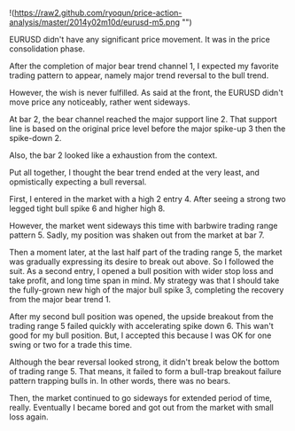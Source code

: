 !(https://raw2.github.com/ryoqun/price-action-analysis/master/2014y02m10d/eurusd-m5.png "")

EURUSD didn't have any significant price movement. It was in the price consolidation phase.

After the completion of major bear trend channel 1, I expected my favorite trading pattern to appear, namely major trend reversal to the bull trend.

However, the wish is never fulfilled. As said at the front, the EURUSD didn't move price any noticeably, rather went sideways.

At bar 2, the bear channel reached the major support line 2. That support line is based on the original price level before the major spike-up 3 then the spike-down 2.

Also, the bar 2 looked like a exhaustion from the context.

Put all together, I thought the bear trend ended at the very least, and opmistically expecting a bull reversal.

First, I entered in the market with a high 2 entry 4. After seeing a strong two legged tight bull spike 6 and higher high 8.

However, the market went sideways this time with barbwire trading range pattern 5. Sadly, my position was shaken out from the market at bar 7.

Then a moment later, at the last half part of the trading range 5, the market was gradually expressing its desire to break out above. So I followed the suit. As a second entry, I opened a bull position with wider stop loss and take profit, and long time span in mind. My strategy was that I should take the fully-grown new high of the major bull spike 3, completing the recovery from the major bear trend 1.

After my second bull position was opened, the upside breakout from the trading range 5 failed quickly with accelerating spike down 6. This wan't good for my bull position. But, I accepted this because I was OK for one swing or two for a trade this time.

Although the bear reversal looked strong, it didn't break below the bottom of trading range 5. That means, it failed to form a bull-trap breakout failure pattern trapping bulls in. In other words, there was no bears.

Then, the market continued to go sideways for extended period of time, really. Eventually I became bored and got out from the market with small loss again.
